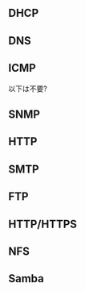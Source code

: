 ## DHCP

## DNS

## ICMP


以下は不要?

## SNMP

## HTTP

## SMTP

## FTP

## HTTP/HTTPS

## NFS

## Samba
